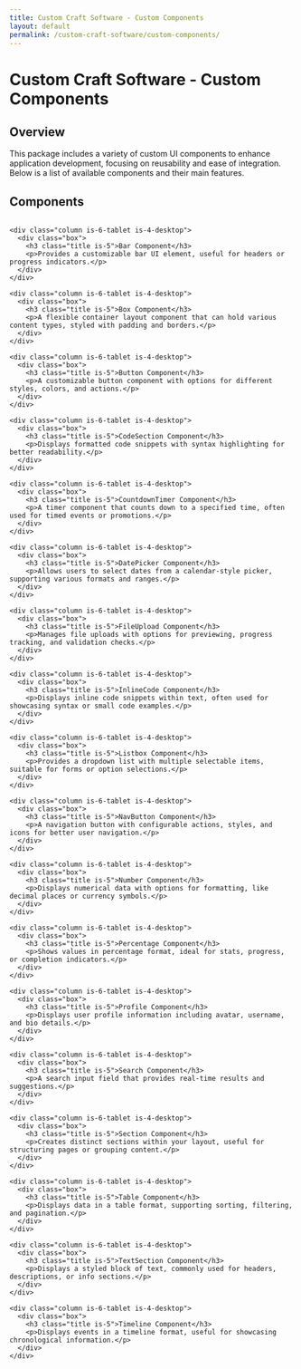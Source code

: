```yaml
---
title: Custom Craft Software - Custom Components
layout: default
permalink: /custom-craft-software/custom-components/
---
```


<div class="has-text-centered">
  <h1>Custom Craft Software - Custom Components</h1>
  <h2>Overview</h2>
  <p>This package includes a variety of custom UI components to enhance application development, focusing on reusability and ease of integration. Below is a list of available components and their main features.</p>
  <h2>Components</h2>
</div>

<div class="container">
  <div class="columns is-multiline">

    <div class="column is-6-tablet is-4-desktop">
      <div class="box">
        <h3 class="title is-5">Bar Component</h3>
        <p>Provides a customizable bar UI element, useful for headers or progress indicators.</p>
      </div>
    </div>
    
    <div class="column is-6-tablet is-4-desktop">
      <div class="box">
        <h3 class="title is-5">Box Component</h3>
        <p>A flexible container layout component that can hold various content types, styled with padding and borders.</p>
      </div>
    </div>
    
    <div class="column is-6-tablet is-4-desktop">
      <div class="box">
        <h3 class="title is-5">Button Component</h3>
        <p>A customizable button component with options for different styles, colors, and actions.</p>
      </div>
    </div>
    
    <div class="column is-6-tablet is-4-desktop">
      <div class="box">
        <h3 class="title is-5">CodeSection Component</h3>
        <p>Displays formatted code snippets with syntax highlighting for better readability.</p>
      </div>
    </div>
    
    <div class="column is-6-tablet is-4-desktop">
      <div class="box">
        <h3 class="title is-5">CountdownTimer Component</h3>
        <p>A timer component that counts down to a specified time, often used for timed events or promotions.</p>
      </div>
    </div>
    
    <div class="column is-6-tablet is-4-desktop">
      <div class="box">
        <h3 class="title is-5">DatePicker Component</h3>
        <p>Allows users to select dates from a calendar-style picker, supporting various formats and ranges.</p>
      </div>
    </div>
    
    <div class="column is-6-tablet is-4-desktop">
      <div class="box">
        <h3 class="title is-5">FileUpload Component</h3>
        <p>Manages file uploads with options for previewing, progress tracking, and validation checks.</p>
      </div>
    </div>
    
    <div class="column is-6-tablet is-4-desktop">
      <div class="box">
        <h3 class="title is-5">InlineCode Component</h3>
        <p>Displays inline code snippets within text, often used for showcasing syntax or small code examples.</p>
      </div>
    </div>
    
    <div class="column is-6-tablet is-4-desktop">
      <div class="box">
        <h3 class="title is-5">Listbox Component</h3>
        <p>Provides a dropdown list with multiple selectable items, suitable for forms or option selections.</p>
      </div>
    </div>
    
    <div class="column is-6-tablet is-4-desktop">
      <div class="box">
        <h3 class="title is-5">NavButton Component</h3>
        <p>A navigation button with configurable actions, styles, and icons for better user navigation.</p>
      </div>
    </div>
    
    <div class="column is-6-tablet is-4-desktop">
      <div class="box">
        <h3 class="title is-5">Number Component</h3>
        <p>Displays numerical data with options for formatting, like decimal places or currency symbols.</p>
      </div>
    </div>
    
    <div class="column is-6-tablet is-4-desktop">
      <div class="box">
        <h3 class="title is-5">Percentage Component</h3>
        <p>Shows values in percentage format, ideal for stats, progress, or completion indicators.</p>
      </div>
    </div>
    
    <div class="column is-6-tablet is-4-desktop">
      <div class="box">
        <h3 class="title is-5">Profile Component</h3>
        <p>Displays user profile information including avatar, username, and bio details.</p>
      </div>
    </div>
    
    <div class="column is-6-tablet is-4-desktop">
      <div class="box">
        <h3 class="title is-5">Search Component</h3>
        <p>A search input field that provides real-time results and suggestions.</p>
      </div>
    </div>
    
    <div class="column is-6-tablet is-4-desktop">
      <div class="box">
        <h3 class="title is-5">Section Component</h3>
        <p>Creates distinct sections within your layout, useful for structuring pages or grouping content.</p>
      </div>
    </div>
    
    <div class="column is-6-tablet is-4-desktop">
      <div class="box">
        <h3 class="title is-5">Table Component</h3>
        <p>Displays data in a table format, supporting sorting, filtering, and pagination.</p>
      </div>
    </div>
    
    <div class="column is-6-tablet is-4-desktop">
      <div class="box">
        <h3 class="title is-5">TextSection Component</h3>
        <p>Displays a styled block of text, commonly used for headers, descriptions, or info sections.</p>
      </div>
    </div>
    
    <div class="column is-6-tablet is-4-desktop">
      <div class="box">
        <h3 class="title is-5">Timeline Component</h3>
        <p>Displays events in a timeline format, useful for showcasing chronological information.</p>
      </div>
    </div>

  </div>
</div>